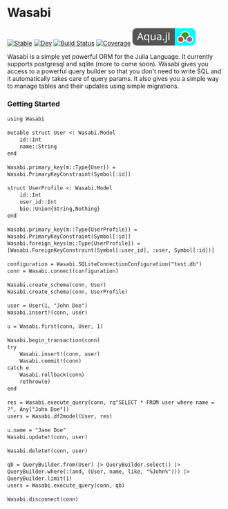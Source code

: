 # Wasabi

[![Stable](https://img.shields.io/badge/docs-stable-blue.svg)](https://iskyd.github.io/Wasabi.jl/stable/)
[![Dev](https://img.shields.io/badge/docs-dev-blue.svg)](https://iskyd.github.io/Wasabi.jl/dev/)
[![Build Status](https://github.com/iskyd/Wasabi.jl/actions/workflows/CI.yml/badge.svg?branch=main)](https://github.com/iskyd/Wasabi.jl/actions/workflows/CI.yml?query=branch%3Amain)
[![Coverage](https://codecov.io/gh/iskyd/Wasabi.jl/branch/main/graph/badge.svg)](https://codecov.io/gh/iskyd/Wasabi.jl)
[![Aqua QA](https://raw.githubusercontent.com/JuliaTesting/Aqua.jl/master/badge.svg)](https://github.com/JuliaTesting/Aqua.jl)


Wasabi is a simple yet powerful ORM for the Julia Language. It currently supports postgresql and sqlite (more to come soon). Wasabi gives you access to a powerful query builder so that you don't need to write SQL and it automatically takes care of query params. It also gives you a simple way to manage tables and their updates using simple migrations.

### Getting Started

```
using Wasabi

mutable struct User <: Wasabi.Model
    id::Int
    name::String
end

Wasabi.primary_key(m::Type{User}) = Wasabi.PrimaryKeyConstraint(Symbol[:id])

struct UserProfile <: Wasabi.Model
    id::Int
    user_id::Int
    bio::Union{String,Nothing}
end

Wasabi.primary_key(m::Type{UserProfile}) = Wasabi.PrimaryKeyConstraint(Symbol[:id])
Wasabi.foreign_keys(m::Type{UserProfile}) = [Wasabi.ForeignKeyConstraint(Symbol[:user_id], :user, Symbol[:id])]

configuration = Wasabi.SQLiteConnectionConfiguration("test.db")
conn = Wasabi.connect(configuration)

Wasabi.create_schema(conn, User)
Wasabi.create_schema(conn, UserProfile)

user = User(1, "John Doe")
Wasabi.insert!(conn, user)

u = Wasabi.first(conn, User, 1)

Wasabi.begin_transaction(conn)
try
    Wasabi.insert!(conn, user)
    Wasabi.commit!(conn)
catch e
    Wasabi.rollback(conn)
    rethrow(e)
end

res = Wasabi.execute_query(conn, rq"SELECT * FROM user where name = ?", Any["John Doe"])
users = Wasabi.df2model(User, res)

u.name = "Jane Doe"
Wasabi.update!(conn, user)

Wasabi.delete!(conn, user)

qb = QueryBuilder.from(User) |> QueryBuilder.select() |> QueryBuilder.where(:(and, (User, name, like, "%John%"))) |> QueryBuilder.limit(1)
users = Wasabi.execute_query(conn, qb)

Wasabi.disconnect(conn)
```
